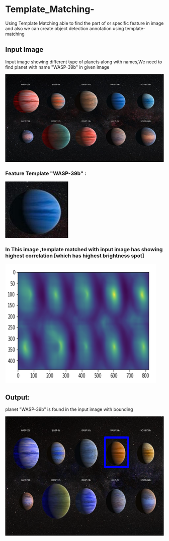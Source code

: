 # Template_Matching-

Using Template Matching able to find the part of or specific feature in image and also we can create object detection annotation using template-matching 

## Input Image

Input image showing different type of planets along with names,We need to find planet with name "WASP-39b" in given image 

<img src="./assets/b.jpg" width="520" height="280"/> 


### Feature Template "WASP-39b"  :

<img src="./assets/a.jpg" width="200" height="180"/> 

### In This image ,template matched with input image has showing highest correlation [which has highest brightness spot]

<img src="./assets/intr.png" width="480" height="380"/>

## Output:

planet "WASP-39b"  is found in the input image with bounding 

<img src="./assets/result.png" width="520" height="380"/>
